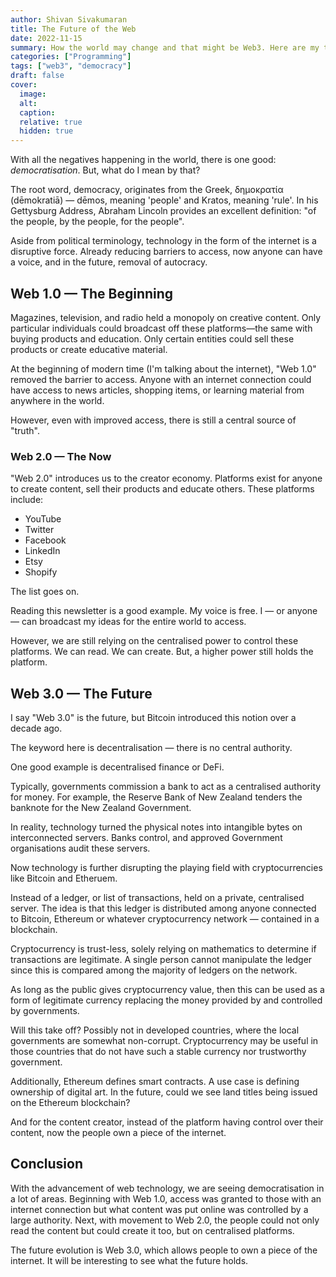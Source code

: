 ```yaml
---
author: Shivan Sivakumaran
title: The Future of the Web
date: 2022-11-15
summary: How the world may change and that might be Web3. Here are my thoughts.
categories: ["Programming"]
tags: ["web3", "democracy"]
draft: false
cover:
  image:
  alt:
  caption:
  relative: true
  hidden: true
---
```


With all the negatives happening in the world, there is one good: *democratisation*. But, what do I mean by that?

The root word, democracy, originates from the Greek, δημοκρατία (dēmokratiā) — dēmos, meaning 'people' and Kratos, meaning 'rule'. In his Gettysburg Address, Abraham Lincoln provides an excellent definition: "of the people, by the people, for the people".

Aside from political terminology, technology in the form of the internet is a disruptive force. Already reducing barriers to access, now anyone can have a voice, and in the future, removal of autocracy.

## Web 1.0 — The Beginning

Magazines, television, and radio held a monopoly on creative content. Only particular individuals could broadcast off these platforms—the same with buying products and education. Only certain entities could sell these products or create educative material.

At the beginning of modern time (I'm talking about the internet), "Web 1.0" removed the barrier to access. Anyone with an internet connection could have access to news articles, shopping items, or learning material from anywhere in the world.

However, even with improved access, there is still a central source of "truth".

### Web 2.0 — The Now

"Web 2.0" introduces us to the creator economy. Platforms exist for anyone to create content, sell their products and educate others. These platforms include:

* YouTube
* Twitter
* Facebook
* LinkedIn
* Etsy
* Shopify

The list goes on.

Reading this newsletter is a good example. My voice is free. I — or anyone — can broadcast my ideas for the entire world to access.

However, we are still relying on the centralised power to control these platforms. We can read. We can create. But, a higher power still holds the platform.

## Web 3.0 — The Future

I say "Web 3.0" is the future, but Bitcoin introduced this notion over a decade ago.

The keyword here is decentralisation — there is no central authority.

One good example is decentralised finance or DeFi.

Typically, governments commission a bank to act as a centralised authority for money. For example, the Reserve Bank of New Zealand tenders the banknote for the New Zealand Government.

In reality, technology turned the physical notes into intangible bytes on interconnected servers. Banks control, and approved Government organisations audit these servers.

Now technology is further disrupting the playing field with cryptocurrencies like Bitcoin and Etheruem.

Instead of a ledger, or list of transactions, held on a private, centralised server. The idea is that this ledger is distributed among anyone connected to Bitcoin, Ethereum or whatever cryptocurrency network — contained in a blockchain.

Cryptocurrency is trust-less, solely relying on mathematics to determine if transactions are legitimate. A single person cannot manipulate the ledger since this is compared among the majority of ledgers on the network.

As long as the public gives cryptocurrency value, then this can be used as a form of legitimate currency replacing the money provided by and controlled by governments.

Will this take off? Possibly not in developed countries, where the local governments are somewhat non-corrupt. Cryptocurrency may be useful in those countries that do not have such a stable currency nor trustworthy government.

Additionally, Ethereum defines smart contracts. A use case is defining ownership of digital art. In the future, could we see land titles being issued on the Ethereum blockchain?

And for the content creator, instead of the platform having control over their content, now the people own a piece of the internet.

## Conclusion

With the advancement of web technology, we are seeing democratisation in a lot of areas. Beginning with Web 1.0, access was granted to those with an internet connection but what content was put online was controlled by a large authority. Next, with movement to Web 2.0, the people could not only read the content but could create it too, but on centralised platforms.

The future evolution is Web 3.0, which allows people to own a piece of the internet. It will be interesting to see what the future holds.
